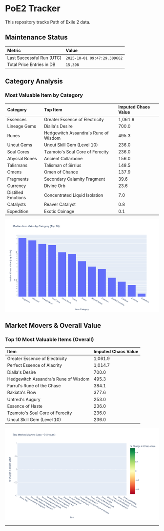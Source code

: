 # PoE2 Tracker

This repository tracks Path of Exile 2 data.

## Maintenance Status

<!-- START_MAINTENANCE -->
| Metric | Value |
|:---|:---|
| Last Successful Run (UTC) | `2025-10-01 09:47:29.309662` |
| Total Price Entries in DB | `15,398` |

<!-- END_MAINTENANCE -->

## Category Analysis

<!-- START_CATEGORY_ANALYSIS -->
### Most Valuable Item by Category
| Category | Top Item | Imputed Chaos Value |
| :--- | :--- | :--- |
| Essences | Greater Essence of Electricity | 1,061.9 |
| Lineage Gems | Dialla's Desire | 700.0 |
| Runes | Hedgewitch Assandra's Rune of Wisdom | 495.3 |
| Uncut Gems | Uncut Skill Gem (Level 10) | 236.0 |
| Soul Cores | Tzamoto's Soul Core of Ferocity | 236.0 |
| Abyssal Bones | Ancient Collarbone | 156.0 |
| Talismans | Talisman of Sirrius | 148.5 |
| Omens | Omen of Chance | 137.9 |
| Fragments | Secondary Calamity Fragment | 39.6 |
| Currency | Divine Orb | 23.6 |
| Distilled Emotions | Concentrated Liquid Isolation | 7.0 |
| Catalysts | Reaver Catalyst | 0.8 |
| Expedition | Exotic Coinage | 0.1 |


![Category Analysis Chart](charts/category_analysis.png)
<!-- END_CATEGORY_ANALYSIS -->

## Market Movers & Overall Value

<!-- START_ANALYSIS -->
### Top 10 Most Valuable Items (Overall)
| Item | Imputed Chaos Value |
| :--- | :--- |
| Greater Essence of Electricity | 1,061.9 |
| Perfect Essence of Alacrity | 1,014.7 |
| Dialla's Desire | 700.0 |
| Hedgewitch Assandra's Rune of Wisdom | 495.3 |
| Farrul's Rune of the Chase | 384.1 |
| Rakiata's Flow | 377.6 |
| Uhtred's Augury | 253.0 |
| Essence of Haste | 236.0 |
| Tzamoto's Soul Core of Ferocity | 236.0 |
| Uncut Skill Gem (Level 10) | 236.0 |


![Market Movers Chart](charts/market_movers.png)
<!-- END_ANALYSIS -->

---
